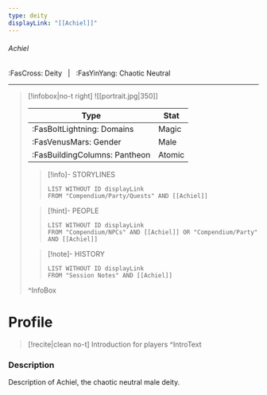 ```yaml
---
type: deity
displayLink: "[[Achiel]]"
---
```


###### Achiel
<span class="sub2">:FasCross: Deity &nbsp; | &nbsp; :FasYinYang: Chaotic Neutral</span>
___

> [!infobox|no-t right]
> ![[portrait.jpg|350]]
>
> | Type | Stat |
> | ---- | ---- |
> | :FasBoltLightning: Domains | Magic |
> | :FasVenusMars: Gender | Male |
> | :FasBuildingColumns: Pantheon | Atomic |
>
>> [!info]- STORYLINES
>>```dataview
>>LIST WITHOUT ID displayLink
>>FROM "Compendium/Party/Quests" AND [[Achiel]]
>
>> [!hint]-  PEOPLE
>>```dataview
>>LIST WITHOUT ID displayLink
>>FROM "Compendium/NPCs" AND [[Achiel]] OR "Compendium/Party" AND [[Achiel]] 
>
>>[!note]- HISTORY
>>```dataview
>>LIST WITHOUT ID displayLink
>>FROM "Session Notes" AND [[Achiel]]
>
>^InfoBox

# Profile

> [!recite|clean no-t]
>	Introduction for players
>^IntroText

### Description
Description of Achiel, the chaotic neutral male deity.
